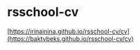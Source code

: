# rsschool-cv
[https://irinainina.github.io/rsschool-cv/cv](https://baktybeks.github.io/rsschool-cv/cv)
